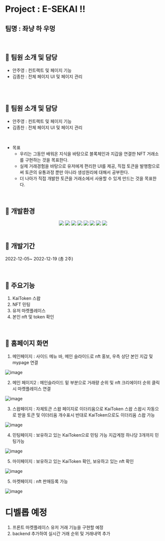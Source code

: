 #  Project : E-SEKAI !!
## 팀명 : 좌냥 하 우멍

<br />

## 📌 팀원 소개 및 담당
- 안주영 : 컨트랙트 및 페이지 기능
- 김종찬 : 전체 페이지 UI 및 페이지 관리

<br />

<br />

## 📌 팀원 소개 및 담당
- 안주영 : 컨트랙트 및 페이지 기능
- 김종찬 : 전체 페이지 UI 및 페이지 관리

<br />

* 목표
  * 우리는 그동안 배워온 지식을 바탕으로 블록체인과 지갑을 연결한 NFT 거래소를 구현하는 것을 목표한다.
  * 실제 거래경험을 바탕으로 유저에게 편리한 UI를 제공, 직접 토큰을 발행함으로써 토큰의 유통과정 뿐만 아니라 생성원리에 대해서 공부한다.
  * 더 나아가 직접 개발한 토큰을 거래소에서 사용할 수 있게 만드는 것을 목표한다.

<br />

## 📌 개발환경
<div align="center">
	<img src="https://img.shields.io/badge/HTML5-E34F26?style=flat&logo=HTML5&logoColor=white" />
	<img src="https://img.shields.io/badge/CSS3-1572B6?style=flat&logo=CSS3&logoColor=white" />
	<img src="https://img.shields.io/badge/JAVASCRIPT-F7DF1E?style=flat&logo=JavaScript&logoColor=white" />
	<img src="https://img.shields.io/badge/TYPESCRIPT-3178C6?style=flat&logo=TypeScript&logoColor=white" />
	<img src="https://img.shields.io/badge/REACT-61DAFB?style=flat&logo=React&logoColor=white"/>
	<img src="https://img.shields.io/badge/NODE.JS-339933?style=flat&logo=Node.js&logoColor=white" />
	<img src="https://img.shields.io/badge/MYSQL-4479A1?style=flat&logo=Mysql&logoColor=white" />
	<img src="https://img.shields.io/badge/SOLIDITY-363636?style=flat&logo=Solidity&logoColor=white" />
</div>

<br />

## 📌 개발기간
2022-12-05~ 2022-12-19 (총 2주)

<br />


## 📌 주요기능
1. KaiToken 스왑
2. NFT 민팅
3. 유저 마켓플레이스
4. 본인 nft 및 token 확인

<br />

## 📌 홈페이지 화면

1. 메인페이지 : 사이드 메뉴 바, 메인 슬라이드로 nft 홍보, 우측 상단 본인 지갑 및 mypage 연결
<img alt="image" src="https://user-images.githubusercontent.com/107897959/223701470-97976686-5197-4bfb-bd9c-c655d1567968.png">

<br />

2. 메인 페이지2 : 메인슬라이드 밑 부분으로 거래량 순위 및 nft 크리에이터 순위 클릭시 마켓플레이스 연결
<img alt="image" src="https://user-images.githubusercontent.com/107897959/223701725-8b5d80aa-2f8b-4683-9504-7a7bc71777f7.png">

<br />

3. 스왑페이지 : 자체토큰 스왑 페이지로 이더리움으로 KaiToken 스왑 스왑시 자동으로 받을 토큰 및 이더리움 개수표시
				반대로 KaiToken으로도 이더리움 스왑 가능
<img alt="image" src="https://user-images.githubusercontent.com/107897959/223702228-452384e5-9df4-45ee-906f-85f46aeb2ff6.png">

<br />

4. 민팅페이지 :  보유하고 있는 KaiToken으로 민팅 가능 지갑계정 하나당 3개까지 민팅가능

<img alt="image" src="https://user-images.githubusercontent.com/107897959/223701974-bdc5d1db-7d8b-406f-9ee0-55c6e6c47792.png">

<br />

5. 마이페이지 :  보유하고 있는 KaiToken 확인, 보유하고 있는 nft 확인

<img alt="image" src="https://user-images.githubusercontent.com/107897959/223702088-24228a19-1c40-4963-928a-99c5f5cee4c9.png">

<br />

5. 마켓페이지 : nft 판매등록 가능

<img alt="image" src="https://user-images.githubusercontent.com/107897959/223701897-6ca0a59f-3ba9-4a68-a7b5-94ca6adbcdcd.png">

<br />

# 디벨롭 예정
1. 프론트 마켓플레이스 유저 거래 기능을 구현할 예정
2. backend 추가하여 실시간 거래 순위 및 거래내역 추가

<br />
